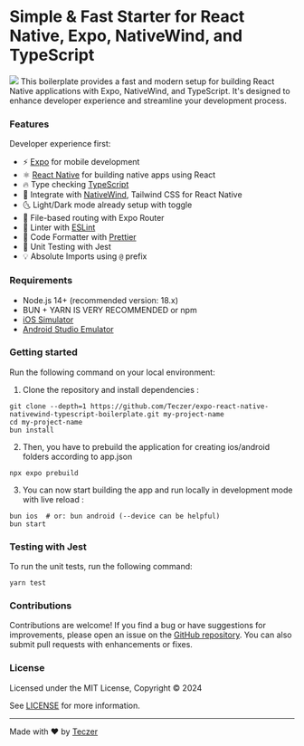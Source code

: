 # Simple & Fast Starter for React Native, Expo, NativeWind, and TypeScript
![](https://res.cloudinary.com/dw3mwclgk/image/upload/v1721761113/React_Native_Boilerplate_1_ekixp3.png)
This boilerplate provides a fast and modern setup for building React Native applications with Expo, NativeWind, and TypeScript. It's designed to enhance developer experience and streamline your development process.

### Features

Developer experience first:

- ⚡ [Expo](https://expo.dev) for mobile development
- ⚛️ [React Native](https://reactnative.dev) for building native apps using React
- 🔥 Type checking [TypeScript](https://www.typescriptlang.org)
- 💎 Integrate with [NativeWind](https://www.nativewind.dev), Tailwind CSS for React Native
- 🌜 Light/Dark mode already setup with toggle
- 📁 File-based routing with Expo Router
- 📏 Linter with [ESLint](https://eslint.org)
- 💖 Code Formatter with [Prettier](https://prettier.io)
- 🤡 Unit Testing with Jest 
- 💡 Absolute Imports using `@` prefix

### Requirements

- Node.js 14+ (recommended version: 18.x)
- BUN + YARN IS VERY RECOMMENDED or npm 
- [iOS Simulator](https://docs.expo.dev/workflow/ios-simulator/)
- [Android Studio Emulator](https://docs.expo.dev/workflow/android-studio-emulator/)

### Getting started

Run the following command on your local environment:

1. Clone the repository and install dependencies :
   
```shell
git clone --depth=1 https://github.com/Teczer/expo-react-native-nativewind-typescript-boilerplate.git my-project-name
cd my-project-name
bun install
```

2. Then, you have to prebuild the application for creating ios/android folders according to app.json

```shell
npx expo prebuild
```

3. You can now start building the app and run locally in development mode with live reload :

```shell
bun ios  # or: bun android (--device can be helpful)
bun start
```

### Testing with Jest

To run the unit tests, run the following command:

```shell
yarn test
```

### Contributions

Contributions are welcome! If you find a bug or have suggestions for improvements, please open an issue on the [GitHub repository](https://github.com/Teczer/expo-react-native-nativewind-typescript-boilerplate/issues). You can also submit pull requests with enhancements or fixes.

### License

Licensed under the MIT License, Copyright © 2024

See [LICENSE](LICENSE) for more information.

---

Made with ♥ by [Teczer](https://mehdihattou.com/)
